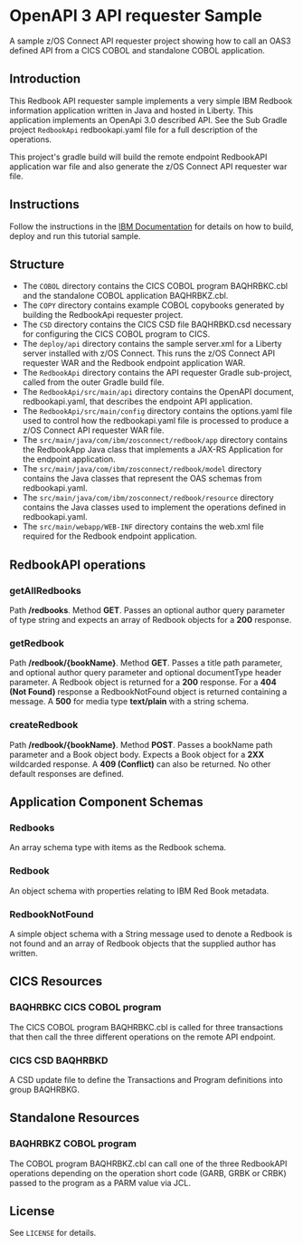 # OpenAPI 3 API requester Sample
A sample z/OS Connect API requester project showing how to call an OAS3 defined API from a CICS COBOL and standalone COBOL application.

## Introduction
This Redbook API requester sample implements a very simple IBM Redbook information application written in Java and hosted in Liberty. This application implements an OpenApi 3.0 described API. See the Sub Gradle project `RedbookApi` redbookapi.yaml file for a full description of the operations.

This project's gradle build will build the remote endpoint RedbookAPI application war file and also generate the z/OS Connect API requester war file.

## Instructions
Follow the instructions in the [IBM Documentation](https://www.ibm.com/docs/en/zos-connect/zos-connect/3.0?topic=gst-creating-cics-cobol-zos-connect-api-requester-application) for details on how to build, deploy and run this tutorial sample.

## Structure
* The `COBOL` directory contains the CICS COBOL program BAQHRBKC.cbl and the standalone COBOL application BAQHRBKZ.cbl.
* The `COPY` directory contains example COBOL copybooks generated by building the RedbookApi requester project.
* The `CSD` directory contains the CICS CSD file BAQHRBKD.csd necessary for configuring the CICS COBOL program to CICS.
* The `deploy/api` directory contains the sample server.xml for a Liberty server installed with z/OS Connect. This runs the z/OS Connect API requester WAR and the Redbook endpoint application WAR.
* The `RedbookApi` directory contains the API requester Gradle sub-project, called from the outer Gradle build file.
* The `RedbookApi/src/main/api` directory contains the OpenAPI document, redbookapi.yaml, that describes the endpoint API application.
* The `RedbookApi/src/main/config` directory contains	the options.yaml file used to control how the redbookapi.yaml file is processed to produce a z/OS Connect API requester WAR file.
* The `src/main/java/com/ibm/zosconnect/redbook/app` directory contains the RedbookApp Java class that implements a JAX-RS Application for the endpoint application.
* The `src/main/java/com/ibm/zosconnect/redbook/model` directory contains the Java classes that represent the OAS schemas from redbookapi.yaml.
* The `src/main/java/com/ibm/zosconnect/redbook/resource` directory contains the Java classes used to implement the operations defined in redbookapi.yaml.
* The `src/main/webapp/WEB-INF` directory contains the web.xml file required for the Redbook endpoint application.

## RedbookAPI operations
### getAllRedbooks
Path **/redbooks**. Method **GET**. Passes an optional author query parameter of type string and expects an array of Redbook objects for a **200** response.

### getRedbook
Path **/redbook/{bookName}**. Method **GET**. Passes a title path parameter, and optional author query parameter and optional documentType header parameter. A Redbook object is returned for a **200** response. For a **404 (Not Found)** response a RedbookNotFound object is returned containing a message. A **500** for media type **text/plain** with a string schema.

### createRedbook
Path **/redbook/{bookName}**. Method **POST**. Passes a bookName path parameter and a Book object body. Expects a Book object for a **2XX** wildcarded response. A **409 (Conflict)** can also be returned. No other default responses are defined.

## Application Component Schemas
### Redbooks
An array schema type with items as the Redbook schema.

### Redbook
An object schema with properties relating to IBM Red Book metadata.

### RedbookNotFound
A simple object schema with a String message used to denote a Redbook is not found and an array of Redbook objects that the supplied author has written.

## CICS Resources
### BAQHRBKC CICS COBOL program
The CICS COBOL program BAQHRBKC.cbl is called for three transactions that then call the three different operations on the remote API endpoint.

### CICS CSD BAQHRBKD
A CSD update file to define the Transactions and Program definitions into group BAQHRBKG.

## Standalone Resources
### BAQHRBKZ COBOL program
The COBOL program BAQHRBKZ.cbl can call one of the three RedbookAPI operations depending on the operation short code (GARB, GRBK or CRBK) passed to the program as a PARM value via JCL.

## License
See `LICENSE` for details.
